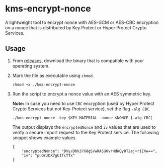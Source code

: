 # kms-encrypt-nonce

A lightweight tool to encrypt nonce with AES-GCM or AES-CBC encryption on a nonce that is distributed by Key Protect or Hyper Protect Crypto Services.

<!-- Add [Learn more]() link to tutorial -->

## Usage

1. From [releases](https://github.com/IBM-Cloud/kms-samples/releases), download the binary that is compatible with your operating system.

2. Mark the file as executable using `chmod`.

    ```
    chmod +x ./kms-encrypt-nonce
    ```

3. Run the script to encrypt a nonce value with an AES symmetric key.
    
    **Note:** In case you need to use `CBC` encryption (used by Hyper Protect Crypto Services but not Key-Protect service), set the flag `-alg CBC`.

    ```
    ./kms-encrypt-nonce -key $KEY_MATERIAL -nonce $NONCE [-alg CBC]
    ```
    The output displays the `encryptedNonce` and `iv` values that are used to verify a secure import request to the Key Protect service. The following snippet shows example values.

    ```
    {
        "encryptedNonce": "DVy/Dbk37X8gSVwRA5U6vrHdWQy8T2ej+riIVw==",
        "iv": "puQrzDX7gU1TcTTx"
    }
